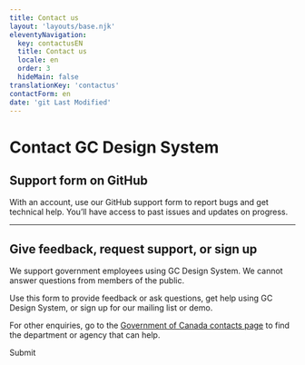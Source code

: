 ```yaml
---
title: Contact us
layout: 'layouts/base.njk'
eleventyNavigation:
  key: contactusEN
  title: Contact us
  locale: en
  order: 3
  hideMain: false
translationKey: 'contactus'
contactForm: en
date: 'git Last Modified'
---
```


# Contact GC Design System

## Support form on GitHub

With an account, use our <gcds-link external href="{{ links.githubCompsIssues }}">GitHub support form</gcds-link> to report bugs and get technical help. You’ll have access to past issues and updates on progress.

<hr class="my-600" />

## Give feedback, request support, or sign up

We support government employees using GC Design System. We cannot answer questions from members of the public.

Use this form to provide feedback or ask questions, get help using GC Design System, or sign up for our mailing list or demo.

For other enquiries, go to the [Government of Canada contacts page](https://www.canada.ca/en/contact.html) to find the department or agency that can help.

<form class="my-600 contact-us-form" name="contactEN" method="post" style="min-height: 32rem;" action="/api/submission">
  <input type="hidden" name="form-name" value="contactEN" />
  <input name="honeypot" type="text" aria-label="bot" hidden/>

<gcds-input type="text" name="name" input-id="name" label="Full name" size="30" autocomplete="name" required></gcds-input>
<gcds-input type="email" name="email" input-id="email" label="Email address" size="50" autocomplete="email" required></gcds-input>
<gcds-textarea name="message" label="Provide your feedback or ask a question if you need help" textarea-id="message" hint="Do not include protected or personal information."></gcds-textarea>

  <gcds-fieldset fieldset-id="learnMore" legend="Learn more about GC Design System" hint="Choose as many options as you'd like.">
    <gcds-checkbox checkbox-id="learnMoreMailingList" label="Sign me up for the mailing list." value="learn-more-mailing-list" name="learn-more-mailing-list"></gcds-checkbox>
    <gcds-checkbox checkbox-id="learnMoreDemo" label="Contact me for a demo." value="learn-more-demo" name="learn-more-demo"></gcds-checkbox>
    <gcds-checkbox checkbox-id="learnMoreResearch" label="Contact me for usability research." value="learn-more-mailing-list" name="learn-more-research"></gcds-checkbox>
  </gcds-fieldset>

  <gcds-fieldset fieldset-id="familiarityGCDS" legend="Select your experience with GC Design System to date " hint="Choose 1 option." required>
    <gcds-radio-group name="familiarityGCDS" options='{{ contactus[locale].options | stringify | encode-html}}'>
    </gcds-radio-group>
  </gcds-fieldset>

  <div hidden>
    <gcds-input type="text" name="bot-field" input-id="bot-field" label="bot"></gcds-input>
  </div>

  <gcds-button button-role="primary" type="submit">
    Submit
  </gcds-button>
</form>
